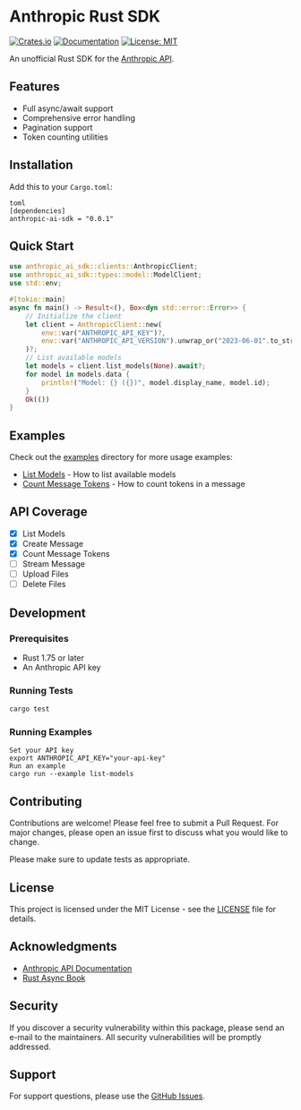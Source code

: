 # Anthropic Rust SDK

[![Crates.io](https://img.shields.io/crates/v/anthropic-sdk.svg)](https://crates.io/crates/anthropic-ai-sdk)
[![Documentation](https://docs.rs/anthropic-sdk/badge.svg)](https://docs.rs/anthropic-ai-sdk)
[![License: MIT](https://img.shields.io/badge/License-MIT-yellow.svg)](https://opensource.org/licenses/MIT)

An unofficial Rust SDK for the [Anthropic API](https://docs.anthropic.com/claude/reference/getting-started).

## Features

- Full async/await support
- Comprehensive error handling
- Pagination support
- Token counting utilities

## Installation

Add this to your `Cargo.toml`:

```
toml
[dependencies]
anthropic-ai-sdk = "0.0.1"
```

## Quick Start

```rust
use anthropic_ai_sdk::clients::AnthropicClient;
use anthropic_ai_sdk::types::model::ModelClient;
use std::env;

#[tokio::main]
async fn main() -> Result<(), Box<dyn std::error::Error>> {
    // Initialize the client
    let client = AnthropicClient::new(
        env::var("ANTHROPIC_API_KEY")?,
        env::var("ANTHROPIC_API_VERSION").unwrap_or("2023-06-01".to_string()),
    )?;
    // List available models
    let models = client.list_models(None).await?;
    for model in models.data {
        println!("Model: {} ({})", model.display_name, model.id);
    }
    Ok(())
}
```


## Examples

Check out the [examples](./examples) directory for more usage examples:

- [List Models](./examples/list-models/src/main.rs) - How to list available models
- [Count Message Tokens](./examples/count-message-tokens/src/main.rs) - How to count tokens in a message

## API Coverage

- [x] List Models
- [x] Create Message
- [x] Count Message Tokens
- [ ] Stream Message
- [ ] Upload Files
- [ ] Delete Files

## Development

### Prerequisites

- Rust 1.75 or later
- An Anthropic API key

### Running Tests

```bash
cargo test
```

### Running Examples

```basg
Set your API key
export ANTHROPIC_API_KEY="your-api-key"
Run an example
cargo run --example list-models
```


## Contributing

Contributions are welcome! Please feel free to submit a Pull Request. For major changes, please open an issue first to discuss what you would like to change.

Please make sure to update tests as appropriate.

## License

This project is licensed under the MIT License - see the [LICENSE](LICENSE) file for details.

## Acknowledgments

- [Anthropic API Documentation](https://docs.anthropic.com/claude/reference/getting-started)
- [Rust Async Book](https://rust-lang.github.io/async-book/)

## Security

If you discover a security vulnerability within this package, please send an e-mail to the maintainers. All security vulnerabilities will be promptly addressed.

## Support

For support questions, please use the [GitHub Issues](https://github.com/yourusername/anthropic-sdk/issues).